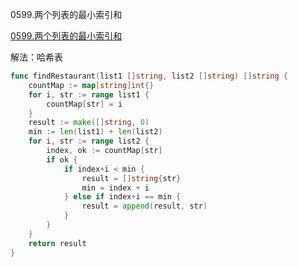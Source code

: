 0599.两个列表的最小索引和

[0599.两个列表的最小索引和](https://leetcode-cn.com/problems/minimum-index-sum-of-two-lists/)



解法：哈希表

```go
func findRestaurant(list1 []string, list2 []string) []string {
	countMap := map[string]int{}
	for i, str := range list1 {
		countMap[str] = i
	}
	result := make([]string, 0)
	min := len(list1) + len(list2)
	for i, str := range list2 {
		index, ok := countMap[str]
		if ok {
			if index+i < min {
				result = []string{str}
				min = index + i
			} else if index+i == min {
				result = append(result, str)
			}
		}
	}
	return result
}
```

